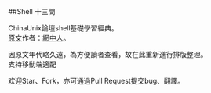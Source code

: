 ##Shell 十三問 

ChinaUnix論壇shell基礎學習經典。  
[原文](http://bbs.chinaunix.net/thread-218853-1-1.html)作者：[網中人](http://www.study-area.org/netman.htm)。

因原文年代略久遠，為方便讀者查看，故在此重新進行排版整理。  
支持移動端適配

欢迎Star、Fork，亦可通過Pull Request提交bug、翻譯。
